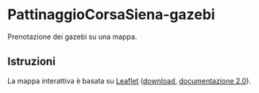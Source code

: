 # PattinaggioCorsaSiena-gazebi

Prenotazione dei gazebi su una mappa.

## Istruzioni

La mappa interattiva è basata su [Leaflet](https://leafletjs.com/) ([download](https://github.com/Leaflet/Leaflet/releases), [documentazione 2.0](https://leafletjs.com/reference-2.0.0.html)).
